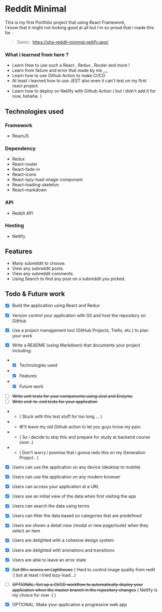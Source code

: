 # Reddit Minimal
This is my first Portfolio project that using React Framework, <br />
I know that it might not looking good at all but i'm so proud that i made this far . <br />

> Demo : https://sha-reddit-minimal.netlify.app/

### What i learned from here ?
- Learn How to use such a React , Redux , Router and more !
- Learn from failure and error that made by me ,_,
- Learn how to use Github Action to make CI/CD
- At least i learned how to use JEST also even it can't test on my first react project.
- Learn how to deploy on Netlify with Github Action ( but i didn't add it for now, hehehe. )

## Technologies used
### Framework
- ReactJS
### Dependency
- Redux
- React-router
- React-fade-in
- React-icons
- React-lazy-load-image-component
- React-loading-skeleton
- React-markdown

### API
- Reddit API

### Hosting
- Netlify

## Features
- Many subreddit to choose.
- View any subreddit posts.
- View any subreddit comments.
- Using Search to find any post on a subreddit you picked.
## Todo & Future work

- [x] Build the application using React and Redux

- [x] Version control your application with Git and host the repository on GitHub

- [x] Use a project management tool (GitHub Projects, Trello, etc.) to plan your work

- [x] Write a README (using Markdown) that documents your project including:

- - [x] Technologies used
- - [x] Features
- - [x] Future work

- [ ] ~~Write unit tests for your components using Jest and Enzyme~~
- [ ] ~~Write end-to-end tests for your application~~
- - ( Stuck with this test stuff for too long ... ) 
- - #I'll leave my old Github action to let you guys know my pain.
- - ( So i decide to skip this and prepare for study at backend course soon .)
- - ( Don't worry i promise that i gonna redo this on my Generation Project . )

- [x] Users can use the application on any device (desktop to mobile)

- [x] Users can use the application on any modern browser

- [x] Users can access your application at a URL

- [x] Users see an initial view of the data when first visiting the app

- [x] Users can search the data using terms

- [x] Users can filter the data based on categories that are predefined

- [x] Users are shown a detail view (modal or new page/route) when they select an item

- [x] Users are delighted with a cohesive design system

- [x] Users are delighted with animations and transitions

- [x] Users are able to leave an error state

- [x] ~~Get 90+ scores on Lighthouse~~ ( Hard to control image quality from redit :( but at least i tried lazy-load...)

- [ ] ~~OPTIONAL: Set up a CI/CD workflow to automatically deploy your application when the master branch in the repository changes~~ 
( Netlify is my choice for now :( )

- [x] OPTIONAL: Make your application a progressive web app